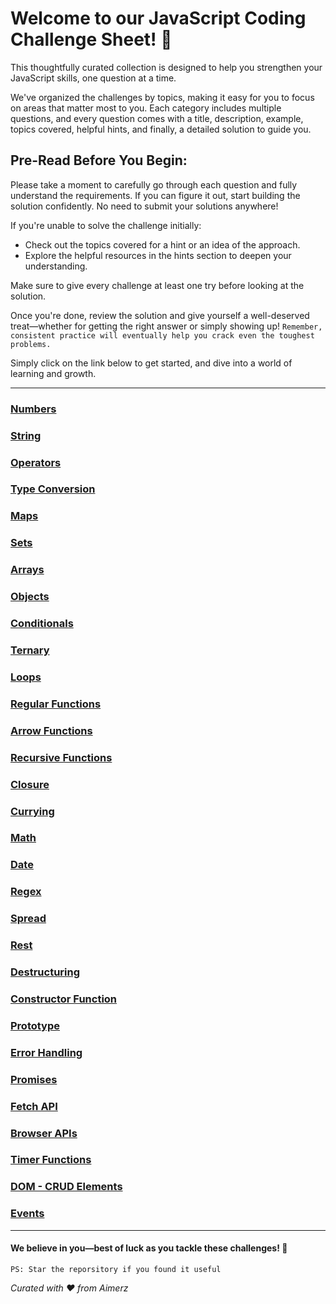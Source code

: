 # Welcome to our JavaScript Coding Challenge Sheet! 🎉 

This thoughtfully curated collection is designed to help you strengthen your JavaScript skills, one question at a time. 

We've organized the challenges by topics, making it easy for you to focus on areas that matter most to you. Each category includes multiple questions, and every question comes with a title, description, example, topics covered, helpful hints, and finally, a detailed solution to guide you. 


## Pre-Read Before You Begin:
Please take a moment to carefully go through each question and fully understand the requirements. If you can figure it out, start building the solution confidently. No need to submit your solutions anywhere!

If you're unable to solve the challenge initially:

- Check out the topics covered for a hint or an idea of the approach.
- Explore the helpful resources in the hints section to deepen your understanding.

Make sure to give every challenge at least one try before looking at the solution. 

Once you're done, review the solution and give yourself a well-deserved treat—whether for getting the right answer or simply showing up! `Remember, consistent practice will eventually help you crack even the toughest problems.`


Simply click on the link below to get started, and dive into a world of learning and growth.

---

### [Numbers](/resources/Numbers/)
### [String](/resources/String/)
### [Operators](/resources/Operators/)
### [Type Conversion](/resources/Type_Conversion/)
### [Maps](/resources/Maps/)
### [Sets](/resources/Sets/)
### [Arrays](/resources/Arrays/)
### [Objects](/resources/Objects/)
### [Conditionals](/resources/Conditionals/)
### [Ternary](/resources/Ternary/)
### [Loops](/resources/Loops/)
### [Regular Functions](/resources/Regular_Function)
### [Arrow Functions](/resources/Arrow_Functions/)
### [Recursive Functions](/resources/Recursive_Functions/)
### [Closure](/resources/Closure/)
### [Currying](/resources/Currying/)
### [Math](/resources/Math/)
### [Date](/resources/Date/)
### [Regex](/resources/Regex/)
### [Spread](/resources/Spread/)
### [Rest](/resources/Rest/)
### [Destructuring](/resources/Destructuring/)
### [Constructor Function](/resources/Constructor_Function/)
### [Prototype](/resources/Prototype/)
### [Error Handling](/resources/Error_Handling/)
### [Promises](/resources/Promises/)
### [Fetch API](/resources/Fetch_Api/)
### [Browser APIs](/resources/)
### [Timer Functions](/resources/Timer%20Functions/)
### [DOM - CRUD Elements](/resources/DOM)
### [Events](/resources/Events/)


---

#### We believe in you—best of luck as you tackle these challenges! 🌟

`PS: Star the reporsitory if you found it useful`

_Curated with ❤️ from Aimerz_